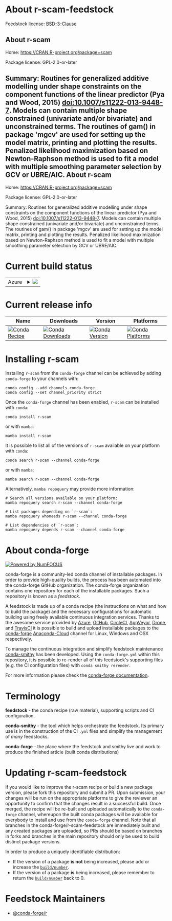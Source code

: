 About r-scam-feedstock
======================

Feedstock license: [BSD-3-Clause](https://github.com/conda-forge/r-scam-feedstock/blob/main/LICENSE.txt)

About r-scam
------------

Home: https://CRAN.R-project.org/package=scam

Package license: GPL-2.0-or-later

Summary: Routines for generalized additive modelling under shape constraints on the component functions of the linear predictor (Pya and Wood, 2015) <doi:10.1007/s11222-013-9448-7>. Models can contain multiple shape constrained (univariate and/or bivariate) and unconstrained terms. The routines of gam() in package 'mgcv' are used for setting up the model matrix, printing and plotting the results.  Penalized likelihood maximization based on Newton-Raphson method is used to fit a model with multiple smoothing parameter selection by GCV or UBRE/AIC.
About r-scam
------------

Home: https://CRAN.R-project.org/package=scam

Package license: GPL-2.0-or-later

Summary: Routines for generalized additive modelling under shape constraints on the component functions of the linear predictor (Pya and Wood, 2015) <doi:10.1007/s11222-013-9448-7>. Models can contain multiple shape constrained (univariate and/or bivariate) and unconstrained terms. The routines of gam() in package 'mgcv' are used for setting up the model matrix, printing and plotting the results.  Penalized likelihood maximization based on Newton-Raphson method is used to fit a model with multiple smoothing parameter selection by GCV or UBRE/AIC.

Current build status
====================


<table>
    
  <tr>
    <td>Azure</td>
    <td>
      <details>
        <summary>
          <a href="https://dev.azure.com/conda-forge/feedstock-builds/_build/latest?definitionId=14363&branchName=main">
            <img src="https://dev.azure.com/conda-forge/feedstock-builds/_apis/build/status/r-scam-feedstock?branchName=main">
          </a>
        </summary>
        <table>
          <thead><tr><th>Variant</th><th>Status</th></tr></thead>
          <tbody><tr>
              <td>linux_64_r_base4.1</td>
              <td>
                <a href="https://dev.azure.com/conda-forge/feedstock-builds/_build/latest?definitionId=14363&branchName=main">
                  <img src="https://dev.azure.com/conda-forge/feedstock-builds/_apis/build/status/r-scam-feedstock?branchName=main&jobName=linux&configuration=linux%20linux_64_r_base4.1" alt="variant">
                </a>
              </td>
            </tr><tr>
              <td>linux_64_r_base4.2</td>
              <td>
                <a href="https://dev.azure.com/conda-forge/feedstock-builds/_build/latest?definitionId=14363&branchName=main">
                  <img src="https://dev.azure.com/conda-forge/feedstock-builds/_apis/build/status/r-scam-feedstock?branchName=main&jobName=linux&configuration=linux%20linux_64_r_base4.2" alt="variant">
                </a>
              </td>
            </tr><tr>
              <td>osx_64_r_base4.1</td>
              <td>
                <a href="https://dev.azure.com/conda-forge/feedstock-builds/_build/latest?definitionId=14363&branchName=main">
                  <img src="https://dev.azure.com/conda-forge/feedstock-builds/_apis/build/status/r-scam-feedstock?branchName=main&jobName=osx&configuration=osx%20osx_64_r_base4.1" alt="variant">
                </a>
              </td>
            </tr><tr>
              <td>osx_64_r_base4.2</td>
              <td>
                <a href="https://dev.azure.com/conda-forge/feedstock-builds/_build/latest?definitionId=14363&branchName=main">
                  <img src="https://dev.azure.com/conda-forge/feedstock-builds/_apis/build/status/r-scam-feedstock?branchName=main&jobName=osx&configuration=osx%20osx_64_r_base4.2" alt="variant">
                </a>
              </td>
            </tr><tr>
              <td>win_64</td>
              <td>
                <a href="https://dev.azure.com/conda-forge/feedstock-builds/_build/latest?definitionId=14363&branchName=main">
                  <img src="https://dev.azure.com/conda-forge/feedstock-builds/_apis/build/status/r-scam-feedstock?branchName=main&jobName=win&configuration=win%20win_64_" alt="variant">
                </a>
              </td>
            </tr>
          </tbody>
        </table>
      </details>
    </td>
  </tr>
</table>

Current release info
====================

| Name | Downloads | Version | Platforms |
| --- | --- | --- | --- |
| [![Conda Recipe](https://img.shields.io/badge/recipe-r--scam-green.svg)](https://anaconda.org/conda-forge/r-scam) | [![Conda Downloads](https://img.shields.io/conda/dn/conda-forge/r-scam.svg)](https://anaconda.org/conda-forge/r-scam) | [![Conda Version](https://img.shields.io/conda/vn/conda-forge/r-scam.svg)](https://anaconda.org/conda-forge/r-scam) | [![Conda Platforms](https://img.shields.io/conda/pn/conda-forge/r-scam.svg)](https://anaconda.org/conda-forge/r-scam) |

Installing r-scam
=================

Installing `r-scam` from the `conda-forge` channel can be achieved by adding `conda-forge` to your channels with:

```
conda config --add channels conda-forge
conda config --set channel_priority strict
```

Once the `conda-forge` channel has been enabled, `r-scam` can be installed with `conda`:

```
conda install r-scam
```

or with `mamba`:

```
mamba install r-scam
```

It is possible to list all of the versions of `r-scam` available on your platform with `conda`:

```
conda search r-scam --channel conda-forge
```

or with `mamba`:

```
mamba search r-scam --channel conda-forge
```

Alternatively, `mamba repoquery` may provide more information:

```
# Search all versions available on your platform:
mamba repoquery search r-scam --channel conda-forge

# List packages depending on `r-scam`:
mamba repoquery whoneeds r-scam --channel conda-forge

# List dependencies of `r-scam`:
mamba repoquery depends r-scam --channel conda-forge
```


About conda-forge
=================

[![Powered by
NumFOCUS](https://img.shields.io/badge/powered%20by-NumFOCUS-orange.svg?style=flat&colorA=E1523D&colorB=007D8A)](https://numfocus.org)

conda-forge is a community-led conda channel of installable packages.
In order to provide high-quality builds, the process has been automated into the
conda-forge GitHub organization. The conda-forge organization contains one repository
for each of the installable packages. Such a repository is known as a *feedstock*.

A feedstock is made up of a conda recipe (the instructions on what and how to build
the package) and the necessary configurations for automatic building using freely
available continuous integration services. Thanks to the awesome service provided by
[Azure](https://azure.microsoft.com/en-us/services/devops/), [GitHub](https://github.com/),
[CircleCI](https://circleci.com/), [AppVeyor](https://www.appveyor.com/),
[Drone](https://cloud.drone.io/welcome), and [TravisCI](https://travis-ci.com/)
it is possible to build and upload installable packages to the
[conda-forge](https://anaconda.org/conda-forge) [Anaconda-Cloud](https://anaconda.org/)
channel for Linux, Windows and OSX respectively.

To manage the continuous integration and simplify feedstock maintenance
[conda-smithy](https://github.com/conda-forge/conda-smithy) has been developed.
Using the ``conda-forge.yml`` within this repository, it is possible to re-render all of
this feedstock's supporting files (e.g. the CI configuration files) with ``conda smithy rerender``.

For more information please check the [conda-forge documentation](https://conda-forge.org/docs/).

Terminology
===========

**feedstock** - the conda recipe (raw material), supporting scripts and CI configuration.

**conda-smithy** - the tool which helps orchestrate the feedstock.
                   Its primary use is in the construction of the CI ``.yml`` files
                   and simplify the management of *many* feedstocks.

**conda-forge** - the place where the feedstock and smithy live and work to
                  produce the finished article (built conda distributions)


Updating r-scam-feedstock
=========================

If you would like to improve the r-scam recipe or build a new
package version, please fork this repository and submit a PR. Upon submission,
your changes will be run on the appropriate platforms to give the reviewer an
opportunity to confirm that the changes result in a successful build. Once
merged, the recipe will be re-built and uploaded automatically to the
`conda-forge` channel, whereupon the built conda packages will be available for
everybody to install and use from the `conda-forge` channel.
Note that all branches in the conda-forge/r-scam-feedstock are
immediately built and any created packages are uploaded, so PRs should be based
on branches in forks and branches in the main repository should only be used to
build distinct package versions.

In order to produce a uniquely identifiable distribution:
 * If the version of a package **is not** being increased, please add or increase
   the [``build/number``](https://docs.conda.io/projects/conda-build/en/latest/resources/define-metadata.html#build-number-and-string).
 * If the version of a package **is** being increased, please remember to return
   the [``build/number``](https://docs.conda.io/projects/conda-build/en/latest/resources/define-metadata.html#build-number-and-string)
   back to 0.

Feedstock Maintainers
=====================

* [@conda-forge/r](https://github.com/conda-forge/r/)

